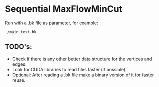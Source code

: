 # Sequential MaxFlowMinCut

Run with a .bk file as parameter, for example: 
```
./main test.bk
```

## TODO's:
 - Check if there is any other better data structure for the vertices and edges.
 - Look for CUDA libraries to read files faster (if possible).
 - Optional: After reading a .bk file make a binary version of it for faster reuse.
